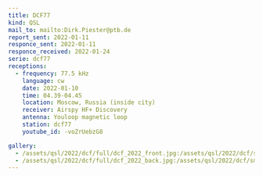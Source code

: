 ```yaml
---
title: DCF77
kind: QSL
mail_to: mailto:Dirk.Piester@ptb.de
report_sent: 2022-01-11
responce_sent: 2022-01-11
responce_received: 2022-01-24
serie: dcf77
receptions:
  - frequency: 77.5 kHz
    language: cw
    date: 2022-01-10
    time: 04.39-04.45
    location: Moscow, Russia (inside city)
    receiver: Airspy HF+ Discovery
    antenna: Youloop magnetic loop
    station: dcf77
    youtube_id: -voZrUebzG8

gallery:
  - /assets/qsl/2022/dcf/full/dcf_2022_front.jpg:/assets/qsl/2022/dcf/small/dcf_2022_front.jpg
  - /assets/qsl/2022/dcf/full/dcf_2022_back.jpg:/assets/qsl/2022/dcf/small/dcf_2022_back.jpg
---
```

